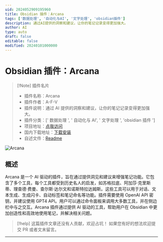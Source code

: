 ```yaml
---
uid: 2024052909195960
title: Obsidian 插件：Arcana
tags: ['数据处理', '自动化与AI', '文字处理', 'obsidian插件']
description: 通过AI提供的洞察和建议，让你的笔记记录变得更加强大。
author: AI
type: auto
draft: false
editable: false
modified: 20240101000000
---
```


# Obsidian 插件：Arcana

> [!Note] 插件名片
> - 插件名称：Arcana
> - 插件作者：A-F-V
> - 插件说明：通过 AI 提供的洞察和建议，让你的笔记记录变得更加强大。
> - 插件分类：[' 数据处理 ', ' 自动化与 AI', ' 文字处理 ', 'obsidian 插件 ']
> - 项目地址：[点我访问](https://github.com/A-F-V/obsidian-arcana)
> - 国内下载地址：[下载安装](https://pkmer.cn/products/plugin/pluginMarket/?arcana)
> - 自述文件：[Readme](https://ghproxy.net/https://raw.githubusercontent.com/A-F-V/obsidian-arcana/master/README.md)

![Arcana](https://cdn.pkmer.cn/covers/arcana.gif!pkmer)

## 概述

Arcana 是一个 AI 驱动的插件，旨在通过提供洞见和建议来增强笔记功能。它包含了多个工具，每个工具都受到历史名人的启发，如苏格拉底、阿加莎·克里斯蒂、理查德·费曼、查尔斯·达尔文和诺斯特拉达姆斯。这些工具可以用于对话、文本生成、生成闪卡、自动标签和笔记命名等功能。插件需要使用 OpenAI API 密钥，并建议使用 GPT4 API。用户可以通过命令面板来调用大多数工具，并在侧边栏中与之交互。Arcana 插件通过提供 AI 驱动的工具，帮助用户在 Obsidian 中更加创造性和高效地使用笔记，并解决相关问题。

> [!help]
> 这篇插件文章还没有人贡献，欢迎占坑！
> 如果您有好的想法欢迎提交 PR 或者文末留言。

---




